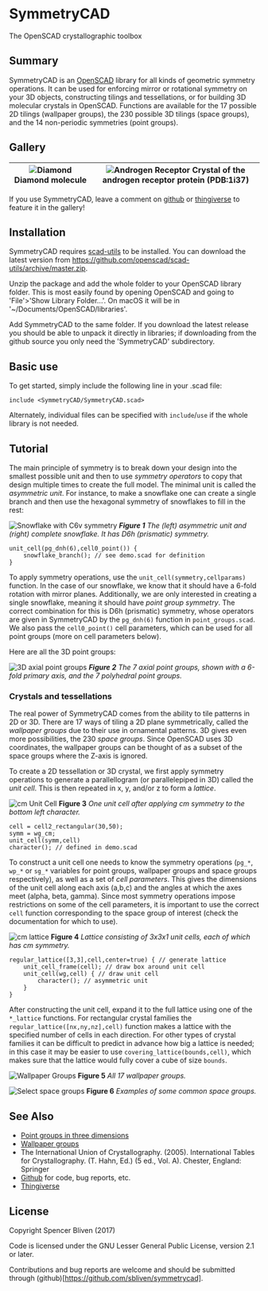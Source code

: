 # SymmetryCAD
The OpenSCAD crystallographic toolbox

## Summary

SymmetryCAD is an [OpenSCAD](http://www.openscad.org) library for all kinds of geometric symmetry operations. It can be used for enforcing mirror or rotational symmetry on your 3D objects, constructing tilings and tessellations, or for building 3D molecular crystals in OpenSCAD. Functions are available for the 17 possible 2D tilings (wallpaper groups), the 230 possible 3D tilings (space groups), and the 14 non-periodic symmetries (point groups).

## Gallery

![Diamond](doc/demo_diamond.png) Diamond molecule| ![Androgen Receptor](doc/demo_protein.png) Crystal of the androgen receptor protein (PDB:1i37)
--- | ---

If you use SymmetryCAD, leave a comment on [github](https://github.com/sbliven/symmetrycad/issues) or [thingiverse](https://www.thingiverse.com/thing:2489116) to feature it in the gallery!

## Installation

SymmetryCAD requires [scad-utils](https://github.com/openscad/scad-utils) to be installed. You can download the latest version from https://github.com/openscad/scad-utils/archive/master.zip.

Unzip the package and add the whole folder to your OpenSCAD library folder. This is most easily found by opening OpenSCAD and going to 'File'>'Show Library Folder...'. On macOS it will be in '~/Documents/OpenSCAD/libraries'.

Add SymmetryCAD to the same folder. If you download the latest release you should be able to unpack it directly in libraries; if downloading from the github source you only need the 'SymmetryCAD' subdirectory.

## Basic use

To get started, simply include the following line in your .scad file:

```
include <SymmetryCAD/SymmetryCAD.scad>
```

Alternately, individual files can be specified with `include`/`use` if the whole library is not needed.

## Tutorial

The main principle of symmetry is to break down your design into the smallest possible unit and then to use *symmetry operators* to copy that design multiple times to create the full model. The minimal unit is called the *asymmetric unit*. For instance, to make a snowflake one can create a single branch and then use the hexagonal symmetry of snowflakes to fill in the rest:

![Snowflake with C6v symmetry](doc/demo_fig1ab.png)
_**Figure 1** The (left) asymmetric unit and (right) complete snowflake. It has D6h (prismatic) symmetry._

```
unit_cell(pg_dnh(6),cell0_point()) {
    snowflake_branch(); // see demo.scad for definition
}
```

To apply symmetry operations, use the `unit_cell(symmetry,cellparams)` function. In the case of our snowflake, we know that it should have a 6-fold rotation with mirror planes. Additionally, we are only interested in creating a single snowflake, meaning it should have *point group symmetry*. The correct combination for this is D6h (prismatic) symmetry, whose operators are given in SymmetryCAD by the `pg_dnh(6)` function in `point_groups.scad`. We also pass the `cell0_point()` cell parameters, which can be used for all point groups (more on cell parameters below).

Here are all the 3D point groups:

![3D axial point groups](doc/demo_fig2.png)
_**Figure 2** The 7 axial point groups, shown with a 6-fold primary axis, and the 7 polyhedral point groups._

### Crystals and tessellations

The real power of SymmetryCAD comes from the ability to tile patterns in 2D or 3D. There are 17 ways of tiling a 2D plane symmetrically, called the *wallpaper groups* due to their use in ornamental patterns. 3D gives even more possibilities, the 230 *space groups*. Since OpenSCAD uses 3D coordinates, the wallpaper groups can be thought of as a subset of the space groups where the Z-axis is ignored.

To create a 2D tessellation or 3D crystal, we first apply symmetry operations to generate a parallellogram (or parallelepiped in 3D) called the *unit cell*. This is then repeated in x, y, and/or z to form a *lattice*.

![cm Unit Cell](doc/demo_fig3.png)
**Figure 3** *One unit cell after applying cm symmetry to the bottom left character.*

```
cell = cell2_rectangular(30,50);
symm = wg_cm;
unit_cell(symm,cell)
character(); // defined in demo.scad
```

To construct a unit cell one needs to know the symmetry operations (`pg_*`, `wp_*` or `sg_*` variables for point groups, wallpaper groups and space groups respectively), as well as a set of *cell parameters*. This gives the dimensions of the unit cell along each axis (a,b,c) and the angles at which the axes meet (alpha, beta, gamma). Since most symmetry operations impose restrictions on some of the cell parameters, it is important to use the correct `cell` function corresponding to the space group of interest (check the documentation for which to use).

![cm lattice](doc/demo_fig4.png)
**Figure 4** *Lattice consisting of 3x3x1 unit cells, each of which has cm symmetry.*

```
regular_lattice([3,3],cell,center=true) { // generate lattice
    unit_cell_frame(cell); // draw box around unit cell
    unit_cell(wg,cell) { // draw unit cell
        character(); // asymmetric unit
    }
}
```

After constructing the unit cell, expand it to the full lattice using one of the `*_lattice` functions. For rectangular crystal families the `regular_lattice([nx,ny,nz],cell)` function makes a lattice with the specified number of cells in each direction. For other types of crystal families it can be difficult to predict in advance how big a lattice is needed; in this case it may be easier to use `covering_lattice(bounds,cell)`, which makes sure that the lattice would fully cover a cube of size `bounds`.

![Wallpaper Groups](doc/demo_fig5.png)
**Figure 5** *All 17 wallpaper groups.*

![Select space groups](doc/demo_fig6.png)
**Figure 6** *Examples of some common space groups.*

## See Also
- [Point groups in three dimensions](https://en.wikipedia.org/wiki/Point_groups_in_three_dimensions)
- [Wallpaper groups](https://en.wikipedia.org/wiki/List_of_planar_symmetry_groups#Wallpaper_groups)
- The International Union of Crystallography. (2005). International Tables for Crystallography. (T. Hahn, Ed.) (5 ed., Vol. A). Chester, England: Springer
- [Github](https://github.com/sbliven/symmetrycad/issues) for code, bug reports, etc.
- [Thingiverse](https://www.thingiverse.com/thing:2489116)

## License

Copyright Spencer Bliven (2017)

Code is licensed under the GNU Lesser General Public License, version 2.1 or later.

Contributions and bug reports are welcome and should be submitted through (github)[https://github.com/sbliven/symmetrycad].
